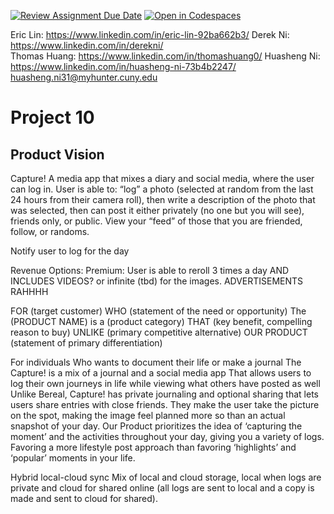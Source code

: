 [![Review Assignment Due Date](https://classroom.github.com/assets/deadline-readme-button-22041afd0340ce965d47ae6ef1cefeee28c7c493a6346c4f15d667ab976d596c.svg)](https://classroom.github.com/a/_KG6YNPd)
[![Open in Codespaces](https://classroom.github.com/assets/launch-codespace-2972f46106e565e64193e422d61a12cf1da4916b45550586e14ef0a7c637dd04.svg)](https://classroom.github.com/open-in-codespaces?assignment_repo_id=20217788)



Eric Lin: https://www.linkedin.com/in/eric-lin-92ba662b3/
Derek Ni: https://www.linkedin.com/in/derekni/ <br>
Thomas Huang: https://www.linkedin.com/in/thomashuang0/
Huasheng Ni: https://www.linkedin.com/in/huasheng-ni-73b4b2247/
huasheng.ni31@myhunter.cuny.edu


# Project 10

## Product Vision


Capture!
A media app that mixes a diary and social media, where the user can log in.
User is able to:
“log” a photo (selected at random from the last 24 hours from their camera roll), then write a description of the photo that was selected, then can post it either privately (no one but you will see), friends only, or public.
View your “feed” of those that you are friended, follow, or randoms.

Notify user to log for the day

Revenue Options:
Premium: User is able to reroll 3 times a day AND INCLUDES VIDEOS? or infinite (tbd) for the images.
ADVERTISEMENTS RAHHHH




FOR (target customer)
WHO (statement of the need or opportunity)
The (PRODUCT NAME) is a (product category)
THAT (key benefit, compelling reason to buy)
UNLIKE (primary competitive alternative)
OUR PRODUCT  (statement of primary differentiation)

For individuals
Who wants to document their life or make a journal 
The Capture! is a mix of a journal and a social media app
That allows users to log their own journeys in life while viewing what others have posted as well
Unlike Bereal, Capture! has private journaling and optional sharing that lets users share entries with close friends. They make the user take the picture on the spot, making the image feel planned more so than an actual snapshot of your day.
Our Product prioritizes the idea of ‘capturing the moment’ and the activities throughout your day, giving you a variety of logs. Favoring a more lifestyle post approach than favoring ‘highlights’ and ‘popular’ moments in your life.

Hybrid local-cloud sync
Mix of local and cloud storage, local when logs are private and cloud for shared online (all logs are sent to local and a copy is made and sent to cloud for shared).


